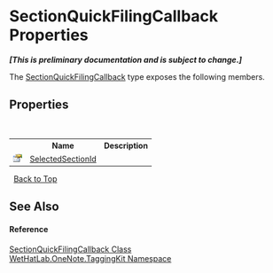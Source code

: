 # SectionQuickFilingCallback Properties
 _**\[This is preliminary documentation and is subject to change.\]**_

The <a href="7075e122-0c54-1ddf-b6fd-5ac130c50289">SectionQuickFilingCallback</a> type exposes the following members.


## Properties
&nbsp;<table><tr><th></th><th>Name</th><th>Description</th></tr><tr><td>![Public property](media/pubproperty.gif "Public property")</td><td><a href="cbf14a62-2fd2-88e5-78c7-5b8c27ce0775">SelectedSectionId</a></td><td /></tr></table>&nbsp;
<a href="#sectionquickfilingcallback-properties">Back to Top</a>

## See Also


#### Reference
<a href="7075e122-0c54-1ddf-b6fd-5ac130c50289">SectionQuickFilingCallback Class</a><br /><a href="4e00c8ac-fc03-0e6d-d2fd-b2c7565a9aa0">WetHatLab.OneNote.TaggingKit Namespace</a><br />